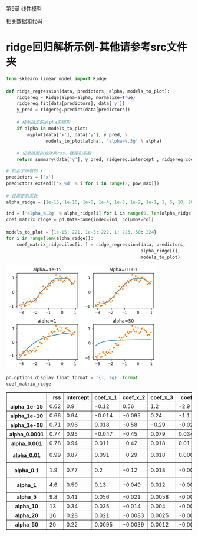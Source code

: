 第9章 线性模型

相关数据和代码


# ridge回归解析示例-其他请参考src文件夹


```python
from sklearn.linear_model import Ridge

def ridge_regression(data, predictors, alpha, models_to_plot):
    ridgereg = Ridge(alpha=alpha, normalize=True)
    ridgereg.fit(data[predictors], data['y'])
    y_pred = ridgereg.predict(data[predictors])

    # 绘制指定的alpha的图形
    if alpha in models_to_plot:
        myplot(data['x'], data['y'], y_pred, \
               models_to_plot[alpha], 'alpha=%.3g' % alpha)

    # 记录模型拟合效果rss、截距和系数
    return summary(data['y'], y_pred, ridgereg.intercept_, ridgereg.coef_)
```


```python
# 拟合了所有的 x
predictors = ['x']
predictors.extend(['x_%d' % i for i in range(2, pow_max)])

# 设置正则系数
alpha_ridge = [1e-15, 1e-10, 1e-8, 1e-4, 1e-3, 1e-2, 1e-1, 1, 5, 10, 20, 50]
```


```python
ind = ['alpha_%.2g' % alpha_ridge[i] for i in range(0, len(alpha_ridge))]
coef_matrix_ridge = pd.DataFrame(index=ind, columns=col)

models_to_plot = {1e-15: 221, 1e-3: 222, 1: 223, 50: 224}
for i in range(len(alpha_ridge)):
    coef_matrix_ridge.iloc[i, ] = ridge_regression(data, predictors,
                                                   alpha_ridge[i],
                                                   models_to_plot)
```


![png](./imgs/output_18_0.png)



```python
pd.options.display.float_format = '{:,.2g}'.format
coef_matrix_ridge
```




<table border="1" class="dataframe">
  <thead>
    <tr style="text-align: right;">
      <th></th>
      <th>rss</th>
      <th>intercept</th>
      <th>coef_x_1</th>
      <th>coef_x_2</th>
      <th>coef_x_3</th>
      <th>coef_x_4</th>
      <th>coef_x_5</th>
      <th>coef_x_6</th>
      <th>coef_x_7</th>
      <th>coef_x_8</th>
      <th>coef_x_9</th>
      <th>coef_x_10</th>
      <th>coef_x_11</th>
      <th>coef_x_12</th>
    </tr>
  </thead>
  <tbody>
    <tr>
      <th>alpha_1e-15</th>
      <td>0.62</td>
      <td>0.9</td>
      <td>-0.12</td>
      <td>0.56</td>
      <td>1.2</td>
      <td>-2.9</td>
      <td>-3.8</td>
      <td>1.4</td>
      <td>3.7</td>
      <td>1.2</td>
      <td>-0.53</td>
      <td>-0.46</td>
      <td>-0.11</td>
      <td>-0.0096</td>
    </tr>
    <tr>
      <th>alpha_1e-10</th>
      <td>0.66</td>
      <td>0.94</td>
      <td>-0.014</td>
      <td>-0.095</td>
      <td>0.24</td>
      <td>-1.1</td>
      <td>-1.3</td>
      <td>0.31</td>
      <td>1.1</td>
      <td>0.65</td>
      <td>0.1</td>
      <td>-0.024</td>
      <td>-0.01</td>
      <td>-0.001</td>
    </tr>
    <tr>
      <th>alpha_1e-08</th>
      <td>0.71</td>
      <td>0.96</td>
      <td>0.018</td>
      <td>-0.58</td>
      <td>-0.29</td>
      <td>-0.021</td>
      <td>0.29</td>
      <td>0.24</td>
      <td>0.08</td>
      <td>0.013</td>
      <td>0.0004</td>
      <td>-0.00022</td>
      <td>0.00011</td>
      <td>3.4e-05</td>
    </tr>
    <tr>
      <th>alpha_0.0001</th>
      <td>0.74</td>
      <td>0.95</td>
      <td>-0.047</td>
      <td>-0.45</td>
      <td>0.079</td>
      <td>0.034</td>
      <td>-0.0081</td>
      <td>0.0024</td>
      <td>-0.00012</td>
      <td>-0.00012</td>
      <td>7.1e-05</td>
      <td>-2.1e-05</td>
      <td>2e-06</td>
      <td>2.3e-06</td>
    </tr>
    <tr>
      <th>alpha_0.001</th>
      <td>0.78</td>
      <td>0.94</td>
      <td>0.011</td>
      <td>-0.42</td>
      <td>0.018</td>
      <td>0.01</td>
      <td>-0.0047</td>
      <td>0.0014</td>
      <td>-0.00026</td>
      <td>2.3e-05</td>
      <td>9.2e-06</td>
      <td>-6.1e-06</td>
      <td>2.2e-06</td>
      <td>-4.9e-07</td>
    </tr>
    <tr>
      <th>alpha_0.01</th>
      <td>0.99</td>
      <td>0.87</td>
      <td>0.091</td>
      <td>-0.29</td>
      <td>0.018</td>
      <td>0.00085</td>
      <td>-0.0022</td>
      <td>0.00084</td>
      <td>-0.00025</td>
      <td>5.8e-05</td>
      <td>-8.8e-06</td>
      <td>-6.7e-07</td>
      <td>1.4e-06</td>
      <td>-7.9e-07</td>
    </tr>
    <tr>
      <th>alpha_0.1</th>
      <td>1.9</td>
      <td>0.77</td>
      <td>0.2</td>
      <td>-0.12</td>
      <td>0.018</td>
      <td>-0.0033</td>
      <td>0.00023</td>
      <td>7.7e-05</td>
      <td>-5.4e-05</td>
      <td>2.1e-05</td>
      <td>-7.1e-06</td>
      <td>2.1e-06</td>
      <td>-5.7e-07</td>
      <td>1.4e-07</td>
    </tr>
    <tr>
      <th>alpha_1</th>
      <td>4.6</td>
      <td>0.59</td>
      <td>0.13</td>
      <td>-0.049</td>
      <td>0.012</td>
      <td>-0.0028</td>
      <td>0.00064</td>
      <td>-0.00013</td>
      <td>2.4e-05</td>
      <td>-2.8e-06</td>
      <td>-3.8e-07</td>
      <td>4.6e-07</td>
      <td>-2.4e-07</td>
      <td>1e-07</td>
    </tr>
    <tr>
      <th>alpha_5</th>
      <td>9.8</td>
      <td>0.41</td>
      <td>0.056</td>
      <td>-0.021</td>
      <td>0.0058</td>
      <td>-0.0016</td>
      <td>0.00046</td>
      <td>-0.00013</td>
      <td>3.6e-05</td>
      <td>-1e-05</td>
      <td>2.8e-06</td>
      <td>-8e-07</td>
      <td>2.3e-07</td>
      <td>-6.4e-08</td>
    </tr>
    <tr>
      <th>alpha_10</th>
      <td>13</td>
      <td>0.34</td>
      <td>0.035</td>
      <td>-0.014</td>
      <td>0.004</td>
      <td>-0.0012</td>
      <td>0.00035</td>
      <td>-0.0001</td>
      <td>3e-05</td>
      <td>-9e-06</td>
      <td>2.7e-06</td>
      <td>-8e-07</td>
      <td>2.4e-07</td>
      <td>-7.3e-08</td>
    </tr>
    <tr>
      <th>alpha_20</th>
      <td>16</td>
      <td>0.28</td>
      <td>0.021</td>
      <td>-0.0083</td>
      <td>0.0025</td>
      <td>-0.00076</td>
      <td>0.00023</td>
      <td>-7e-05</td>
      <td>2.1e-05</td>
      <td>-6.6e-06</td>
      <td>2e-06</td>
      <td>-6.2e-07</td>
      <td>1.9e-07</td>
      <td>-5.9e-08</td>
    </tr>
    <tr>
      <th>alpha_50</th>
      <td>20</td>
      <td>0.22</td>
      <td>0.0095</td>
      <td>-0.0039</td>
      <td>0.0012</td>
      <td>-0.00038</td>
      <td>0.00012</td>
      <td>-3.6e-05</td>
      <td>1.1e-05</td>
      <td>-3.5e-06</td>
      <td>1.1e-06</td>
      <td>-3.4e-07</td>
      <td>1.1e-07</td>
      <td>-3.3e-08</td>
    </tr>
  </tbody>
</table>
</div>
